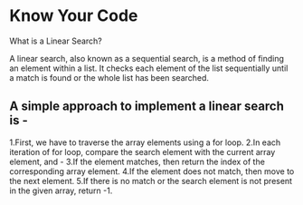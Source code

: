 # Know Your Code
What is a Linear Search?

A linear search, also known as a sequential search, is a method of finding an element within a list. It checks each element of the list sequentially until a match is found or the whole list has been searched.

## A simple approach to implement a linear search is -

1.First, we have to traverse the array elements using a for loop.
2.In each iteration of for loop, compare the search element with the current array element, and -
3.If the element matches, then return the index of the corresponding array element.
4.If the element does not match, then move to the next element.
5.If there is no match or the search element is not present in the given array, return -1.
